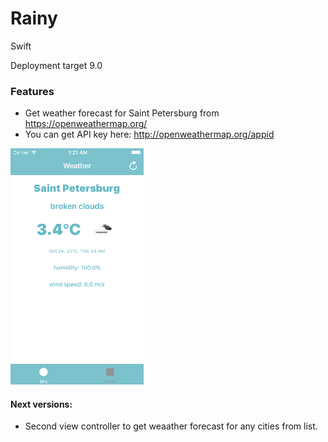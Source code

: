 # Rainy

Swift 

Deployment target 9.0

### Features
* Get weather forecast for Saint Petersburg from https://openweathermap.org/
* You can get API key here: http://openweathermap.org/appid

![](https://raw.githubusercontent.com/Yanet-ta/Rainy/master/Resources/Screen1.png)


#### Next versions:
* Second view controller to get weaather forecast for any cities from list.

